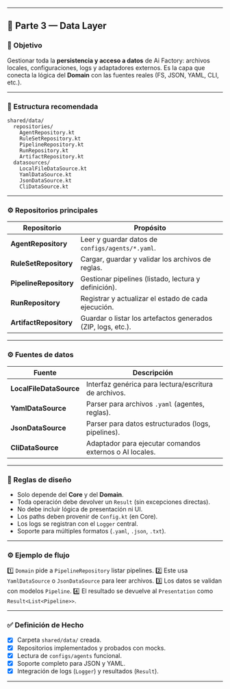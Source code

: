 
---

## 💾 Parte 3 — Data Layer

### 🎯 Objetivo

Gestionar toda la **persistencia y acceso a datos** de Ai Factory:
archivos locales, configuraciones, logs y adaptadores externos.
Es la capa que conecta la lógica del **Domain** con las fuentes reales (FS, JSON, YAML, CLI, etc.).

---

### 📁 Estructura recomendada

```
shared/data/
  repositories/
    AgentRepository.kt
    RuleSetRepository.kt
    PipelineRepository.kt
    RunRepository.kt
    ArtifactRepository.kt
  datasources/
    LocalFileDataSource.kt
    YamlDataSource.kt
    JsonDataSource.kt
    CliDataSource.kt
```

---

### ⚙️ Repositorios principales

| Repositorio            | Propósito                                                    |
| ---------------------- | ------------------------------------------------------------ |
| **AgentRepository**    | Leer y guardar datos de `configs/agents/*.yaml`.             |
| **RuleSetRepository**  | Cargar, guardar y validar los archivos de reglas.            |
| **PipelineRepository** | Gestionar pipelines (listado, lectura y definición).         |
| **RunRepository**      | Registrar y actualizar el estado de cada ejecución.          |
| **ArtifactRepository** | Guardar o listar los artefactos generados (ZIP, logs, etc.). |

---

### ⚙️ Fuentes de datos

| Fuente                  | Descripción                                             |
| ----------------------- | ------------------------------------------------------- |
| **LocalFileDataSource** | Interfaz genérica para lectura/escritura de archivos.   |
| **YamlDataSource**      | Parser para archivos `.yaml` (agentes, reglas).         |
| **JsonDataSource**      | Parser para datos estructurados (logs, pipelines).      |
| **CliDataSource**       | Adaptador para ejecutar comandos externos o AI locales. |

---

### 🧩 Reglas de diseño

* Solo depende del **Core** y del **Domain**.
* Toda operación debe devolver un `Result` (sin excepciones directas).
* No debe incluir lógica de presentación ni UI.
* Los paths deben provenir de `Config.kt` (en Core).
* Los logs se registran con el `Logger` central.
* Soporte para múltiples formatos (`.yaml`, `.json`, `.txt`).

---

### ⚙️ Ejemplo de flujo

1️⃣ `Domain` pide a `PipelineRepository` listar pipelines.
2️⃣ Este usa `YamlDataSource` o `JsonDataSource` para leer archivos.
3️⃣ Los datos se validan con modelos `Pipeline`.
4️⃣ El resultado se devuelve al `Presentation` como `Result<List<Pipeline>>`.

---

### ✅ Definición de Hecho

* [x] Carpeta `shared/data/` creada.
* [x] Repositorios implementados y probados con mocks.
* [x] Lectura de `configs/agents` funcional.
* [x] Soporte completo para JSON y YAML.
* [x] Integración de logs (`Logger`) y resultados (`Result`).

---

